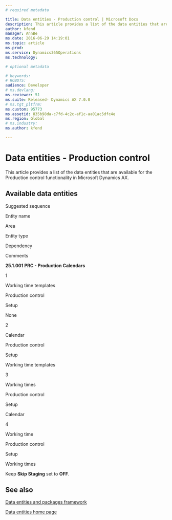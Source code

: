```yaml
---
# required metadata

title: Data entities - Production control | Microsoft Docs
description: This article provides a list of the data entities that are available for the Production control functionality in Microsoft Dynamics AX.
author: kfend
manager: AnnBe
ms.date: 2016-06-29 14:19:01
ms.topic: article
ms.prod: 
ms.service: Dynamics365Operations
ms.technology: 

# optional metadata

# keywords: 
# ROBOTS: 
audience: Developer
# ms.devlang: 
ms.reviewer: 51
ms.suite: Released- Dynamics AX 7.0.0
# ms.tgt_pltfrm: 
ms.custom: 95773
ms.assetid: 835b98da-c7fd-4c2c-af1c-aa01ac5dfc4e
ms.region: Global
# ms.industry: 
ms.author: kfend

---
```


# Data entities - Production control

This article provides a list of the data entities that are available for the Production control functionality in Microsoft Dynamics AX.

Available data entities
-----------------------

Suggested sequence

Entity name

Area

Entity type

Dependency

Comments

**25.1.001 PRC - Production Calendars**

1

Working time templates

Production control

Setup

None

2

Calendar

Production control

Setup

Working time templates

3

Working times

Production control

Setup

Calendar

4

Working time

Production control

Setup

Working times

Keep **Skip Staging** set to **OFF**.

See also
--------

[Data entities and packages framework](https://docs.microsoft.com/en-us/dynamics365/operations/dev-itpro/data-entities/using-data-entities-and-data-packages)

[Data entities home page](https://docs.microsoft.com/en-us/dynamics365/operations/dev-itpro/data-entities/data-entities-home-page)

